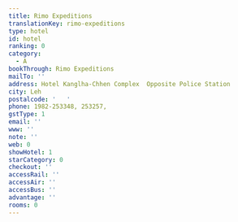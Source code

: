 ```yaml
---
title: Rimo Expeditions
translationKey: rimo-expeditions
type: hotel
id: hotel
ranking: 0
category:
  - A
bookThrough: Rimo Expeditions
mailTo: ''
address: Hotel Kanglha-Chhen Complex  Opposite Police Station
city: Leh
postalcode: '   '
phone: 1982-253348, 253257,
gstType: 1
email: ''
www: ''
note: ''
web: 0
showHotel: 1
starCategory: 0
checkout: ''
accessRail: ''
accessAir: ''
accessBus: ''
advantage: ''
rooms: 0
---
```







